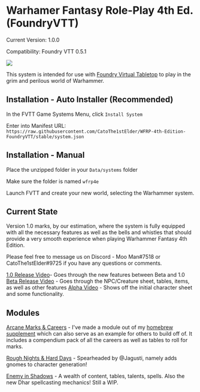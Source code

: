 # Warhamer Fantasy Role-Play 4th Ed. (FoundryVTT)

Current Version: 1.0.0

Compatibility: Foundry VTT 0.5.1 

![](https://i.imgur.com/esCwB7f.png)

This system is intended for use with [Foundry Virtual Tabletop](http://foundryvtt.com/) to play in the grim and perilous world of Warhammer.

## Installation - Auto Installer (Recommended)

In the FVTT Game Systems Menu, click `Install System`

Enter into Manifest URL: `https://raw.githubusercontent.com/CatoThe1stElder/WFRP-4th-Edition-FoundryVTT/stable/system.json`

## Installation - Manual

Place the unzipped folder in your `Data/systems` folder

Make sure the folder is named `wfrp4e`

Launch FVTT and create your new world, selecting the Warhammer system.

## Current State

Version 1.0 marks, by our estimation, where the system is fully equipped with all the necessary features as well as the bells and whistles that should provide a very smooth experience when playing Warhammer Fantasy 4th Edition.

Please feel free to message us on Discord - Moo Man#7518 or CatoThe1stElder#9725 if you have any questions or comments.

[1.0 Release Video](https://youtu.be/HMjXCLDDfWE)- Goes through the new features between Beta and 1.0
[Beta Release Video](https://www.youtube.com/watch?v=XMEJt5OB4Bc) - Goes through the NPC/Creature sheet, tables, items, as well as other features
[Alpha Video](https://www.youtube.com/watch?v=-CthIoE9o2E) - Shows off the initial character sheet and some functionality.

## Modules

[Arcane Marks & Careers](https://github.com/moo-man/Arcane-Marks-Careers-FVTT) - I've made a module out of my [homebrew supplement](https://drive.google.com/file/d/1uTy2r0EDMdcISFqqyxeIOSadtzz-OTAg/view) which can also serve as an example for others to build off of. It includes a compendium pack of all the careers as well as tables to roll for marks. 

[Rough Nights & Hard Days](https://github.com/Jagusti/fvtt-wfrp4e-rnhd) - Spearheaded by @Jagusti, namely adds gnomes to character generation!

[Enemy in Shadows](https://github.com/moo-man/EiS-FVTT) - A wealth of content, tables, talents, spells. Also the new Dhar spellcasting mechanics! Still a WIP.

